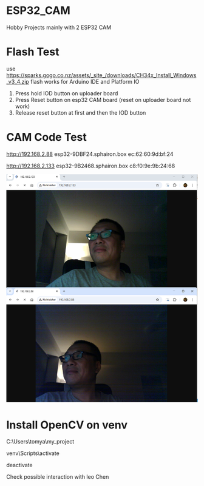 # ESP32_CAM
Hobby Projects mainly with 2 ESP32 CAM

# Flash Test
use https://sparks.gogo.co.nz/assets/_site_/downloads/CH34x_Install_Windows_v3_4.zip flash works for Arduino IDE and Platform IO

1. Press hold IOD button on uploader board
2. Press Reset button on  esp32 CAM board (reset on uploader board not work)
3. Release reset button at first and then the IOD button 

# CAM Code Test

http://192.168.2.88
esp32-9DBF24.sphairon.box
ec:62:60:9d:bf:24

http://192.168.2.133
esp32-9B2468.sphairon.box
c8:f0:9e:9b:24:68


![alt text](image.png)

# Install OpenCV on venv

C:\Users\tomya\my_project

venv\Scripts\activate

deactivate


Check possible interaction with leo Chen

